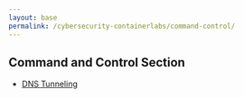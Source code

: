 ```yaml
---
layout: base
permalink: /cybersecurity-containerlabs/command-control/
---
```

## Command and Control Section
- [DNS Tunneling](/cybersecurity-containerlabs/command-control/dns-tunneling)